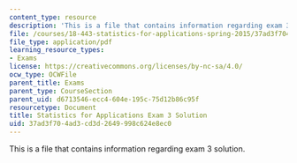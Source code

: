 ```yaml
---
content_type: resource
description: 'This is a file that contains information regarding exam 3 solution. '
file: /courses/18-443-statistics-for-applications-spring-2015/37ad3f704ad3cd3d2649998c624e8ec0_MIT18_443S15_Exam3_Sol.pdf
file_type: application/pdf
learning_resource_types:
- Exams
license: https://creativecommons.org/licenses/by-nc-sa/4.0/
ocw_type: OCWFile
parent_title: Exams
parent_type: CourseSection
parent_uid: d6713546-ecc4-604e-195c-75d12b86c95f
resourcetype: Document
title: Statistics for Applications Exam 3 Solution
uid: 37ad3f70-4ad3-cd3d-2649-998c624e8ec0
---
```

This is a file that contains information regarding exam 3 solution. 